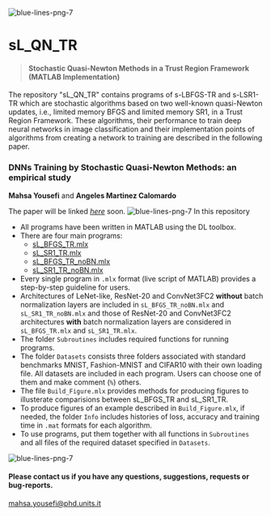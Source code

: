 ![blue-lines-png-7](https://user-images.githubusercontent.com/94915927/148304988-76a4f426-a045-402c-bebe-aec0dfccf02c.png)
# sL_QN_TR
> #### Stochastic Quasi-Newton Methods in a Trust Region Framework (MATLAB Implementation)


The repository "sL_QN_TR" contains programs of s-LBFGS-TR and s-LSR1-TR which are stochastic algorithms based on two well-known quasi-Newton updates, i.e., 
limited memory BFGS and limited memory SR1, in a Trust Region Framework. 
These algorithms, their performance to train deep neural networks in image classification and their implementation points of algorithms from creating a network to training are described in the following paper. 

### DNNs Training by Stochastic Quasi-Newton Methods: an empirical study
**Mahsa Yousefi** and **Angeles Martinez Calomardo** 

The paper will be linked [_here_](https://github.com/MATHinDL/sL_QN_TR) soon.
![blue-lines-png-7](https://user-images.githubusercontent.com/94915927/148304988-76a4f426-a045-402c-bebe-aec0dfccf02c.png)
In this repository
* All programs have been written in MATLAB using the DL toolbox.
* There are four main programs:
  - [sL_BFGS_TR.mlx](https://rawgit.com/MATHinDL/sL_QN_TR/main/sL_BFGS_TR.html)
  - [sL_SR1_TR.mlx](https://rawgit.com/MATHinDL/sL_QN_TR/main/sL_SR1_TR.html)
  - [sL_BFGS_TR_noBN.mlx](https://rawgit.com/MATHinDL/sL_QN_TR/main/sL_BFGS_TR_noBN.html)
  - [sL_SR1_TR_noBN.mlx](https://rawgit.com/MATHinDL/sL_QN_TR/main/sL_SR1_TR_noBN.html)
* Every single program in ```.mlx``` format (live script of MATLAB) provides a step-by-step guideline for users. 
* Architectures of LeNet-like, ResNet-20 and ConvNet3FC2 **without** batch normalization layers are included in ```sL_BFGS_TR_noBN.mlx``` and ```sL_SR1_TR_noBN.mlx``` 
and those of ResNet-20 and ConvNet3FC2 architectures **with** batch normalization layers are considered in ```sL_BFGS_TR.mlx``` and ```sL_SR1_TR.mlx```.
* The folder `Subroutines` includes required functions for running programs.
* The folder `Datasets` consists three folders associated with standard benchmarks MNIST, Fashion-MNIST and CIFAR10 with their own loading file. All datasets are included in each program. Users can choose one of them and make comment (`%`) others.
* The file `Build_Figure.mlx` provides methods for producing figures to illusterate comparisions between sL_BFGS_TR and sL_SR1_TR. 
* To produce figures of an example described in `Build_Figure.mlx`, if needed, the folder `Info` includes histories of loss, accuracy and training time in `.mat` formats for each algorithm.
* To use programs, put them together with all functions in `Subroutines` and all files of the required dataset specified in `Datasets`.

![blue-lines-png-7](https://user-images.githubusercontent.com/94915927/148304988-76a4f426-a045-402c-bebe-aec0dfccf02c.png)
#### Please contact us if you have any questions, suggestions, requests or bug-reports.
mahsa.yousefi@phd.units.it
